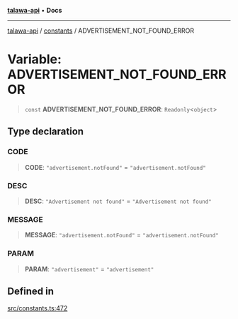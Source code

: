 [**talawa-api**](../../README.md) • **Docs**

***

[talawa-api](../../modules.md) / [constants](../README.md) / ADVERTISEMENT\_NOT\_FOUND\_ERROR

# Variable: ADVERTISEMENT\_NOT\_FOUND\_ERROR

> `const` **ADVERTISEMENT\_NOT\_FOUND\_ERROR**: `Readonly`\<`object`\>

## Type declaration

### CODE

> **CODE**: `"advertisement.notFound"` = `"advertisement.notFound"`

### DESC

> **DESC**: `"Advertisement not found"` = `"Advertisement not found"`

### MESSAGE

> **MESSAGE**: `"advertisement.notFound"` = `"advertisement.notFound"`

### PARAM

> **PARAM**: `"advertisement"` = `"advertisement"`

## Defined in

[src/constants.ts:472](https://github.com/PalisadoesFoundation/talawa-api/blob/3bacbf38707ebd3e3e5f1bc5b4cc7aa3b2adc169/src/constants.ts#L472)
